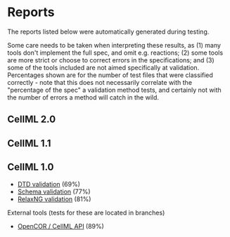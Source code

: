 # Reports

The reports listed below were automatically generated during testing.

Some care needs to be taken when interpreting these results, as (1) many tools don't implement the full spec, and omit e.g. reactions; (2) some tools are more strict or choose to correct errors in the specifications; and (3) some of the tools included are not aimed specifically at validation.
Percentages shown are for the number of test files that were classified correctly - note that this does not necessarily correlate with the "percentage of the spec" a validation method tests, and certainly not with the number of errors a method will catch in the wild.



## CellML 2.0

## CellML 1.1

## CellML 1.0

- [DTD validation](dtd_1_0.md) (69%)
- [Schema validation](schema_1_0.md) (77%)
- [RelaxNG validation](relaxng_1_0.md) (81%)

External tools (tests for these are located in branches)

- [OpenCOR / CellML API](opencor_1_0.md) (89%)
